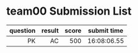 # team00 Submission List
question | result | score | submit time
----:|----:|-----:|----- 
PK | AC | 500 | 16:08:06.55 
